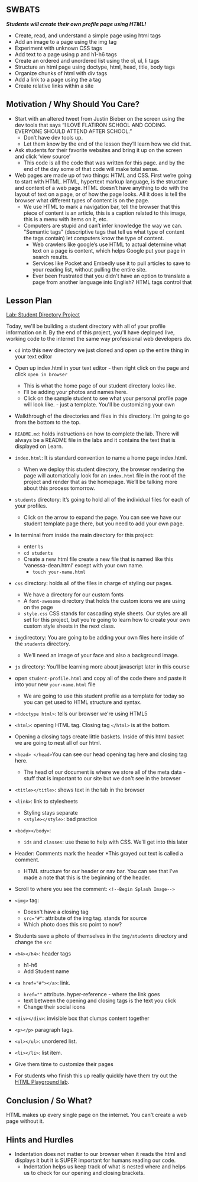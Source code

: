 ## SWBATS
***Students will create their own profile page using HTML!***

  + Create, read, and understand a simple page using html tags
  + Add an image to a page using the img tag
  + Experiment with unknown CSS tags
  + Add text to a page using p and h1-h6 tags
  + Create an ordered and unordered list using the ol, ul, li tags
  + Structure an html page using doctype, html, head, title, body tags
  + Organize chunks of html with div tags
  + Add a link to a page using the a tag
  + Create relative links within a site

## Motivation / Why Should You Care?
+ Start with an altered tweet from Justin Bieber on the screen using the dev tools that says “I LOVE FLATIRON SCHOOL AND CODING. EVERYONE SHOULD ATTEND AFTER SCHOOL.”  
  * Don’t have dev tools up. 
  * Let them know by the end of the lesson they’ll learn how we did that.
+ Ask students for their favorite websites and bring it up on the screen and click ‘view source’
  * This code is all the code that was written for this page. and by the end of the day some of that code will make total sense. 
+ Web pages are made up of two things: HTML and CSS. First we’re going to start with HTML. HTML, hypertext markup language, is the structure and content of a web page. HTML doesn’t have anything to do with the layout of text on a page, or of how the page looks. All it does is tell the browser what different types of content is on the page. 
  * We use HTML to mark a navigation bar, tell the browser that this piece of content is an article, this is a caption related to this image, this is a menu with items on it, etc.
  * Computers are stupid and can’t infer knowledge the way we can. "Semantic tags" (descriptive tags that tell us what type of content the tags contain) let computers know the type of content. 
    * Web crawlers like google’s use HTML to actual determine what text on a page is content, which helps Google put your page in search results. 
    * Services like Pocket and Embedly use it to pull articles to save to your reading list, without pulling the entire site. 
    * Ever been frustrated that you didn't have an option to translate a page from another language into English? HTML tags control that

## Lesson Plan

[Lab: Student Directory Project](https://github.com/learn-co-curriculum/hs-intro-web-student-directory)

Today, we'll be building a student directory with all of your profile information on it. By the end of this project, you'll have deployed live, working code to the internet the same way professional web developers do. 

+ `cd` into this new directory we just cloned and open up the entire thing in your text editor
+ Open up index.html in your text editor - then right click on the page and click `open in browser` 
  * This is what the home page of our student directory looks like. 
  * I’ll be adding your photos and names here. 
  * Click on the sample student to see what your personal profile page will look like. - just a template. You'll be customizing your own
+ Walkthrough of the directories and files in this directory. I’m going to go from the bottom to the top. 
+ `README.md`: holds instructions on how to complete the lab. There will always be a README file in the labs and it contains the text that is displayed on Learn.
+ `index.html`: It is standard convention to name a home page index.html. 
  * When we deploy this student directory, the browser rendering the page will automatically look for an `index.html` file in the root of the project and render that as the homepage. We’ll be talking more about this process tomorrow.
+ `students` directory: It’s going to hold all of the individual files for each of your profiles. 
  * Click on the arrow to expand the page. You can see we have our student template page there, but you need to add your own page. 
+ In terminal from inside the main directory for this project:
  * enter `ls` 
  * `cd students` 
  * Create a new html file create a new file that is named like this ‘vanessa-dean.html’ except with your own name.
    * `touch your-name.html`
+ `css` directory: holds all of the files in charge of styling our pages. 
  * We have a directory for our custom fonts
  * A `font-awesome` directory that holds the custom icons we are using on the page
  * `style.css` CSS stands for cascading style sheets. Our styles are all set for this project, but you’re going to learn how to create your own custom style sheets in the next class.
+ `img`directory: You are going to be adding your own files here inside of the `students` directory. 
  * We’ll need an image of your face and also a background image.
+ `js` directory: You’ll be learning more about javascript later in this course
+ open `student-profile.html` and copy all of the code there and paste it into your new `your-name.html` file
  * We are going to use this student profile as a template for today so you can get used to HTML structure and syntax.

+ `<!doctype html>`:  tells our browser we're using HTML5 
+ `<html>`: opening HTML tag. Closing tag `</html>` is at the bottom.
+ Opening a closing tags create little baskets. Inside of this html basket we are going to nest all of our html.
+ `<head> </head>`You can see our head opening tag here and closing tag here. 
  * The head of our document is where we store all of the meta data - stuff that is important to our site but we don't see in the browser
+ `<title></title>`: shows text in the tab in the browser
+ `<link>`: link to stylesheets
  * Styling stays separate
  * `<style></style>`: bad practice
+ `<body></body>`: 
  + `ids` and `classes`: use these to help with CSS. We'll get into this later
+ Header: Comments mark the header
  *This grayed out text is called a comment.
  * HTML structure for our header or nav bar. You can see that I’ve made a note that this is the beginning of the header. 
+ Scroll to where you see the comment: `<!--Begin Splash Image-->`
+ `<img>`  tag:
    * Doesn't have a closing tag
    * `src="#"`: attribute of the img tag. stands for source
    * Which photo does this src point to now?
+ Students save a photo of themselves in the `img/students` directory and change the `src` 
+ `<h4></h4>`: header tags
  * h1-h6
  * Add Student name
+ `<a href="#"></a>`: link.
  * `href=""` attribute. hyper-reference - where the link goes
  * text between the opening and closing tags is the text you click
  * Change their social icons
+ `<div></div>`: invisible box that clumps content together
+ `<p></p>` paragraph tags. 
+ `<ul></ul>`: unordered list.
+ `<li></li>`: list item. 
+ Give them time to customize their pages
+ For students who finish this up really quickly have them try out the [HTML Playground lab](https://github.com/learn-co-curriculum/html-playground).

## Conclusion / So What?
HTML makes up every single page on the internet. You can't create a web page without it. 

## Hints and Hurdles
+ Indentation does not matter to our browser when it reads the html and displays it but it is SUPER important for humans reading our code.
  * Indentation helps us keep track of what is nested where and helps us to check for our opening and closing brackets. 
